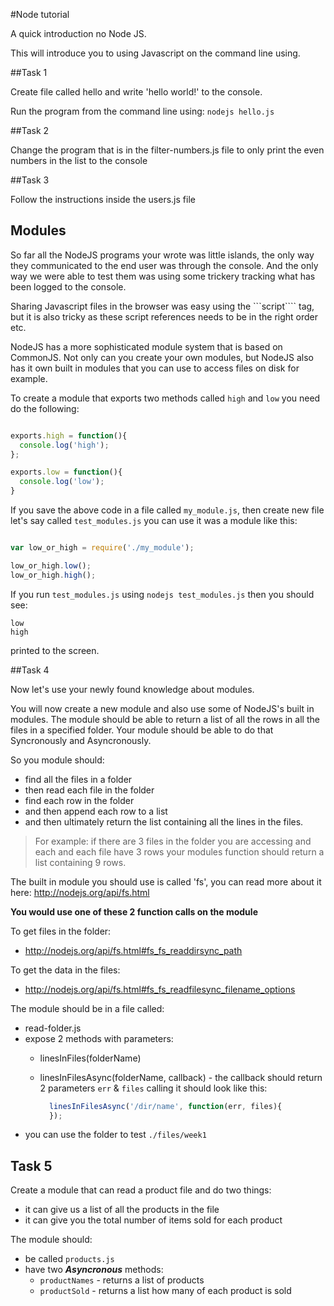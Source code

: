 #Node tutorial

A quick introduction no Node JS.

This will introduce you to using Javascript on the command line using.

##Task 1

Create file called hello and write 'hello world!' to the console.

Run the program from the command line using: ```nodejs hello.js```


##Task 2

Change the program that is in the filter-numbers.js file to only print the even numbers in the list to the console

##Task 3

Follow the instructions inside the users.js file

## Modules

So far all the NodeJS programs your wrote was little islands, the only way they communicated to the end user was through the console. And the only way we were able to test them was using some trickery tracking what has been logged to the console.

Sharing Javascript files in the browser was easy using the ```script```` tag, but it is also tricky as these script references needs to be in the right order etc.

NodeJS has a more sophisticated module system that is based on CommonJS. Not only can you create your own modules, but NodeJS also has it own built in modules that you can use to access files on disk for example.

To create a module that exports two methods called ```high``` and ```low``` you need do the following:

```javascript

exports.high = function(){
  console.log('high');
};

exports.low = function(){
  console.log('low');
}
```

If you save the above code in a file called ```my_module.js```, then create new file let's say called ```test_modules.js``` you can use it was a module like this:

```javascript

var low_or_high = require('./my_module');

low_or_high.low();
low_or_high.high();

```

If you run ```test_modules.js``` using ```nodejs test_modules.js``` then you should see:

```
low
high
````

printed to the screen.


##Task 4

Now let's use your newly found knowledge about modules. 

You will now create a new module and also use some of NodeJS's built in modules. The module should be able to return a list of all the rows in all the files in a specified folder. Your module should be able to do that Syncronously and Asyncronously.

So you module should:
* find all the files in a folder
* then read each file in the folder
* find each row in the folder
* and then append each row to a list
* and then ultimately return the list containing all the lines in the files.
 
> For example: if there are 3 files in the folder you are accessing and each and each file have 3 rows your modules function should return a list containing 9 rows.

The built in module you should use is called 'fs', you can read more about it here: http://nodejs.org/api/fs.html

**You would use one of these 2 function calls on the module**

To get files in the folder:
* http://nodejs.org/api/fs.html#fs_fs_readdirsync_path

To get the data in the files:
* http://nodejs.org/api/fs.html#fs_fs_readfilesync_filename_options

The module should be in a file called:
* read-folder.js
* expose 2 methods with parameters:
  * linesInFiles(folderName)
  * linesInFilesAsync(folderName, callback) - the callback should return 2 parameters ```err``` & ```files``` calling it should look like this: 
      
      ```javascript
        linesInFilesAsync('/dir/name', function(err, files){
        });  
      ```
* you can use the folder to test ```./files/week1``` 

## Task 5

Create a module that can read a product file and do two things: 
* it can give us a list of all the products in the file
* it can give you the total number of items sold for each product

The module should:
* be called ```products.js```
* have two ***Asyncronous*** methods:
  * ```productNames``` - returns a list of products
  * ```productSold``` - returns a list how many of each product is sold

